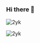 ### Hi there 👋

<p align="left"><img src="https://komarev.com/ghpvc/?username=2yk&color=red" alt="2yk" /></p>

<p align="left"><img align="center" src="https://github-readme-stats.vercel.app/api?username=2yk&show_icons=true&count_private=true&hide_border=true" alt="2yk" /></p>

<!--
- 🔭 I’m currently working on ...
- 🌱 I’m currently learning ...
- 👯 I’m looking to collaborate on ...
- 🤔 I’m looking for help with ...
- 💬 Ask me about ...
- 📫 How to reach me: ...
- 😄 Pronouns: ...
- ⚡ Fun fact: ...
-->
